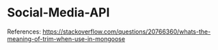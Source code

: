 # Social-Media-API

References:
https://stackoverflow.com/questions/20766360/whats-the-meaning-of-trim-when-use-in-mongoose
